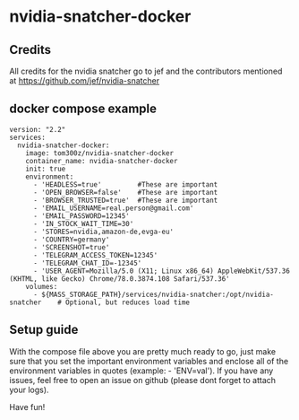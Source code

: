 # nvidia-snatcher-docker

## Credits
All credits for the nvidia snatcher go to jef and the contributors mentioned at https://github.com/jef/nvidia-snatcher

## docker compose example
```
version: "2.2"
services:
  nvidia-snatcher-docker:
    image: tom300z/nvidia-snatcher-docker
    container_name: nvidia-snatcher-docker
    init: true
    environment:
      - 'HEADLESS=true'         #These are important
      - 'OPEN_BROWSER=false'    #These are important
      - 'BROWSER_TRUSTED=true'  #These are important
      - 'EMAIL_USERNAME=real.person@gmail.com'
      - 'EMAIL_PASSWORD=12345'
      - 'IN_STOCK_WAIT_TIME=30'
      - 'STORES=nvidia,amazon-de,evga-eu'
      - 'COUNTRY=germany'
      - 'SCREENSHOT=true'
      - 'TELEGRAM_ACCESS_TOKEN=12345'
      - 'TELEGRAM_CHAT_ID=-12345'
      - 'USER_AGENT=Mozilla/5.0 (X11; Linux x86_64) AppleWebKit/537.36 (KHTML, like Gecko) Chrome/78.0.3874.108 Safari/537.36'
    volumes:
      - ${MASS_STORAGE_PATH}/services/nvidia-snatcher:/opt/nvidia-snatcher    # Optional, but reduces load time
```

## Setup guide
With the compose file above you are pretty much ready to go, just make sure that you set the important environment variables and enclose all of the environment variables in quotes (example: - 'ENV=val').
If you have any issues, feel free to open an issue on github (please dont forget to attach your logs).

Have fun!
